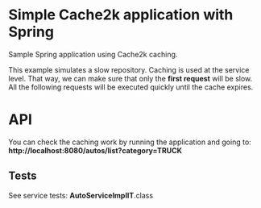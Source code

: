# Simple Cache2k application with Spring

Sample Spring application using Cache2k caching.

This example simulates a slow repository. Caching is used at the service level. That way, we can make sure that only the **first request** will be slow. All the following requests will be executed quickly until the cache expires.


# API

You can check the caching work by running the application and going to: **http://localhost:8080/autos/list?category=TRUCK**

## Tests

See service tests: **AutoServiceImplIT**.class
